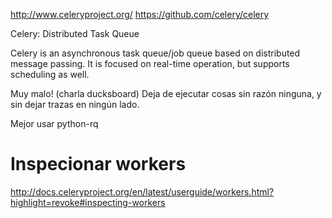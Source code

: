 http://www.celeryproject.org/
https://github.com/celery/celery

Celery: Distributed Task Queue

Celery is an asynchronous task queue/job queue based on distributed message passing.	It is focused on real-time operation, but supports scheduling as well.


Muy malo! (charla ducksboard)
Deja de ejecutar cosas sin razón ninguna, y sin dejar trazas en ningún lado.

Mejor usar python-rq



# Inspecionar workers
http://docs.celeryproject.org/en/latest/userguide/workers.html?highlight=revoke#inspecting-workers
